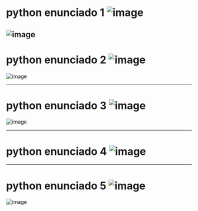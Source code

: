 # python enunciado 1 ![image](https://user-images.githubusercontent.com/91592928/183360005-e6485b39-aedc-4102-bfd8-1d22439b2d07.png)
![image](https://user-images.githubusercontent.com/91592928/183360678-ce3648a5-d357-4140-ac34-99cfc25831e2.png)
----------------------------------------------------------------------
# python enunciado 2 ![image](https://user-images.githubusercontent.com/91592928/183385125-e85d5f34-24d5-4b48-b399-43793d43a310.png)
![image](https://user-images.githubusercontent.com/91592928/183386086-73e68188-cd26-45f9-9ff5-1065c072f061.png)

----------------------------------------------------------------------
# python enunciado 3 ![image](https://user-images.githubusercontent.com/91592928/183397395-7804bfa8-2b04-466c-ab57-ed84c00ca64b.png)
![image](https://user-images.githubusercontent.com/91592928/183397884-f195a9fe-0654-45a7-b244-c3b876d4081c.png)

----------------------------------------------------------------------
# python enunciado 4 ![image](https://user-images.githubusercontent.com/91592928/183401061-390a4b9a-d494-4293-abc5-736082f137e6.png)

----------------------------------------------------------------------
# python enunciado 5 ![image](https://user-images.githubusercontent.com/91592928/183417559-c9eddd6f-d1b6-4258-8bec-2719adc8b8c4.png)
![image](https://user-images.githubusercontent.com/91592928/183420820-06260f78-0665-4bfa-8bc8-dd62bac988a8.png)

